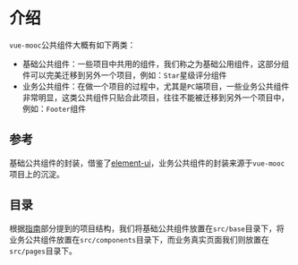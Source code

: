 # 介绍
`vue-mooc`公共组件大概有如下两类：
* 基础公共组件：一些项目中共用的组件，我们称之为基础公用组件，这部分组件可以完美迁移到另外一个项目，例如：`Star`星级评分组件
* 业务公共组件：在做一个项目的过程中，尤其是`PC`端项目，一些业务公共组件非常明显，这类公共组件只贴合此项目，往往不能被迁移到另外一个项目中，例如：`Footer`组件
## 参考
基础公共组件的封装，借鉴了[element-ui](https://element.eleme.cn/#/zh-CN)，业务公共组件的封装来源于`vue-mooc`项目上的沉淀。
## 目录
根据[指南](/guide/start)部分提到的项目结构，我们将基础公共组件放置在`src/base`目录下，将业务公共组件放置在`src/components`目录下，而业务真实页面我们则放置在`src/pages`目录下。
